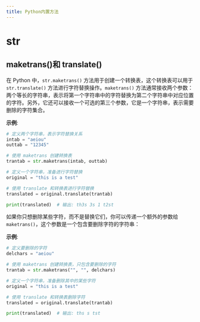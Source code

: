 ```yaml
---
title: Python内置方法
---
```


# str

## maketrans()和 translate()

在 Python 中，`str.maketrans()` 方法用于创建一个转换表，这个转换表可以用于 `str.translate()` 方法进行字符替换操作。`maketrans()` 方法通常接收两个参数：两个等长的字符串，表示将第一个字符串中的字符替换为第二个字符串中对应位置的字符。另外，它还可以接收一个可选的第三个参数，它是一个字符串，表示需要删除的字符集合。

**示例**:

```python
# 定义两个字符串，表示字符替换关系
intab = "aeiou"
outtab = "12345"

# 使用 maketrans 创建转换表
trantab = str.maketrans(intab, outtab)

# 定义一个字符串，准备进行字符替换
original = "this is a test"

# 使用 translate 和转换表进行字符替换
translated = original.translate(trantab)

print(translated)  # 输出: th3s 3s 1 t2st
```

如果你只想删除某些字符，而不是替换它们，你可以传递一个额外的参数给 `maketrans()`，这个参数是一个包含要删除字符的字符串：

**示例**:

```python
# 定义要删除的字符
delchars = "aeiou"

# 使用 maketrans 创建转换表，只包含要删除的字符
trantab = str.maketrans("", "", delchars)

# 定义一个字符串，准备删除其中的某些字符
original = "this is a test"

# 使用 translate 和转换表删除字符
translated = original.translate(trantab)

print(translated)  # 输出: ths s tst
```

